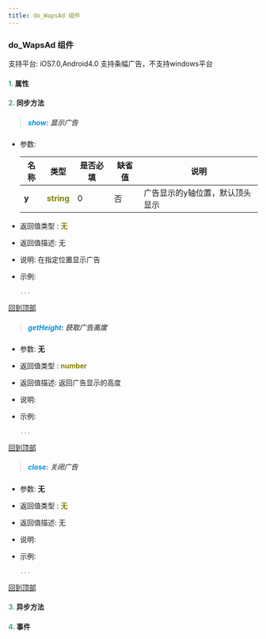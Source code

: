 ```yaml
---
title: do_WapsAd 组件
---
```


### do_WapsAd 组件

 支持平台: iOS7.0,Android4.0
 支持条幅广告，不支持windows平台

#### <font color ='#40A977'>**1.**</font> 属性

#### <font color ='#40A977'>**2.**</font> 同步方法

>##### <font color ='#0092db'>**show**</font>: 显示广告

- 参数:

  名称 | 类型 |是否必填|缺省值|说明
  ---- |-------------  |--------------|--------|------
  **y** |<font color ='#808000'>**string**</font> | 0 | 否|广告显示的y轴位置，默认顶头显示
- 返回值类型 : <font color ='#808000'>**无**</font>
- 返回值描述: 无
- 说明: 在指定位置显示广告
- 示例:

  ```javascript
  ...

  ```

[回到顶部](#top)

>##### <font color ='#0092db'>**getHeight**</font>: 获取广告高度

- 参数: **无**
- 返回值类型 : <font color ='#808000'>**number**</font>
- 返回值描述: 返回广告显示的高度
- 说明: 
- 示例:

  ```javascript
  ...

  ```

[回到顶部](#top)

>##### <font color ='#0092db'>**close**</font>: 关闭广告

- 参数: **无**
- 返回值类型 : <font color ='#808000'>**无**</font>
- 返回值描述: 无
- 说明: 
- 示例:

  ```javascript
  ...

  ```

[回到顶部](#top)

#### <font color ='#40A977'>**3.**</font> 异步方法


#### <font color ='#40A977'>**4.**</font> 事件


